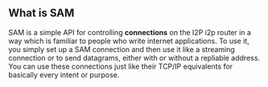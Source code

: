 
What is SAM
-----------

SAM is a simple API for controlling **connections** on the I2P i2p router in a
way which is familiar to people who write internet applications. To use it, you
simply set up a SAM connection and then use it like a streaming connection or
to send datagrams, either with or without a repliable address. You can use these
connections just like their TCP/IP equivalents for basically every intent or
purpose.
